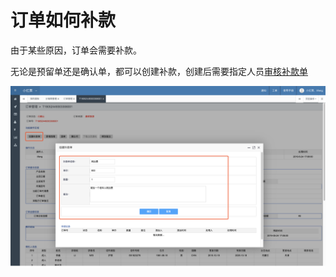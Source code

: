 # 订单如何补款

由于某些原因，订单会需要补款。

无论是预留单还是确认单，都可以创建补款，创建后需要指定人员[审核补款单](bu-kuan-dan-guan-li.md)

![](../../.gitbook/assets/image%20%2852%29.png)


